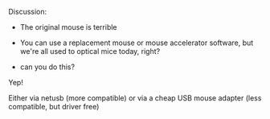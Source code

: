 Discussion:

* The original mouse is terrible

* You can use a replacement mouse or mouse accelerator software, but we're all used to optical mice today, right?

* can you do this?

Yep!

Either via netusb (more compatible) or via a cheap USB mouse adapter (less compatible, but driver free)

